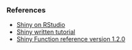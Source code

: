 ### References

- [Shiny on RStudio](https://shiny.rstudio.com/)
- [Shiny written tutorial](https://shiny.rstudio.com/tutorial/written-tutorial/lesson1/)
- [Shiny Function reference version 1.2.0](https://shiny.rstudio.com/reference/shiny/1.2.0/)
